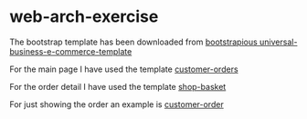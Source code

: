 # web-arch-exercise
The bootstrap template has been downloaded from <a href="https://bootstrapious.com/p/universal-business-e-commerce-template" title="bootstrapious universal-business-e-commerce-template">
bootstrapious universal-business-e-commerce-template</a>

For the main page I have used the template [customer-orders](src/main/resources/static/customer-orders.html)

For the order detail I have used the template [shop-basket](src/main/resources/static/shop-basket.html)

For just showing the order an example is [customer-order](src/main/resources/static/customer-order.html)
